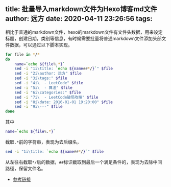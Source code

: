 title: 批量导入markdown文件为Hexo博客md文件
author: 远方
date: 2020-04-11 23:26:56
tags:
---
相比于普通的markdown文件，hexo的markdown文件有文件头数据，用来设定标题，创建日期，类别等信息，有时候需要批量将普通markdown文件添加头部文件数据，可以通过以下脚本实现。
```bash
for file in */*
do
    name=`echo ${file%.*}`
    sed -i "1i\title: `echo ${name##*/}`" $file
    sed -i "2i\author: 远方" $file
    sed -i "3i\tags:" $file
    sed -i "4i\  - LeetCode" $file
    sed -i "5i\  - 算法" $file
    sed -i "6i\categories:" $file
    sed -i "7i\  - LeetCode破局攻略" $file
    sed -i "8i\date: 2016-01-01 19:20:00" $file
    sed -i "9i\---" $file
done
```
其中
```bash 
name=`echo ${file%.*}`
```
截取`.*`前的字符串，表现为去后缀名，
```bash
sed -i "1i\title: `echo ${name##*/}`" $file
```
从左往右截取`*/`后的数据，`##`标识截取到最后一个满足条件的，表现为去除中间路径，保留文件名。

- [参考链接](https://www.cnblogs.com/kiko2014551511/p/11531558.html)